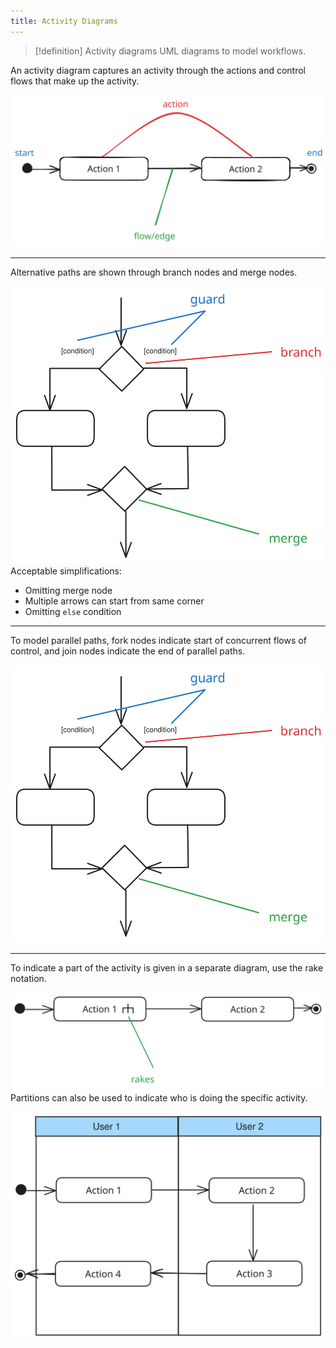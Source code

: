 ```yaml
---
title: Activity Diagrams
---
```

> [!definition] Activity diagrams
> UML diagrams to model workflows.

An activity diagram captures an activity through the actions and control flows that make up the activity.

![activity-diagram](media/activity-diagram-linear-paths.svg)

---

Alternative paths are shown through branch nodes and merge nodes.

![activity-diagrams-alternate-paths](media/activity-diagrams-alternate-paths.svg)
Acceptable simplifications:
- Omitting merge node
- Multiple arrows can start from same corner
- Omitting `else` condition

---

To model parallel paths, fork nodes indicate start of concurrent flows of control, and join nodes indicate the end of parallel paths.

![activity-diagrams-alternate-paths](media/activity-diagrams-alternate-paths.svg)

---

To indicate a part of the activity is given in a separate diagram, use the rake notation.

![activity-diagrams-rakes](media/activity-diagrams-rakes.svg)
Partitions can also be used to indicate who is doing the specific activity.

![activity-diagrams-swimlanes](media/activity-diagrams-swimlanes.svg)

